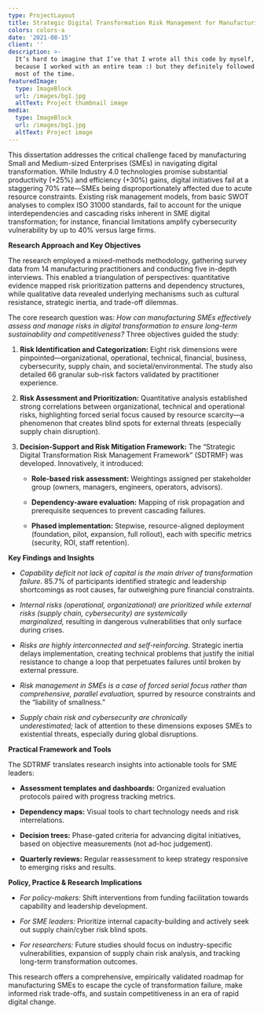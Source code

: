 ```yaml
---
type: ProjectLayout
title: Strategic Digital Transformation Risk Management for Manufacturing SMEs
colors: colors-a
date: '2021-08-15'
client: ''
description: >-
  It’s hard to imagine that I’ve that I wrote all this code by myself, probably
  because I worked with an entire team :) but they definitely followed my lead
  most of the time.
featuredImage:
  type: ImageBlock
  url: /images/bg1.jpg
  altText: Project thumbnail image
media:
  type: ImageBlock
  url: /images/bg1.jpg
  altText: Project image
---
```

This dissertation addresses the critical challenge faced by manufacturing Small and Medium-sized Enterprises (SMEs) in navigating digital transformation. While Industry 4.0 technologies promise substantial productivity (+25%) and efficiency (+30%) gains, digital initiatives fail at a staggering 70% rate—SMEs being disproportionately affected due to acute resource constraints. Existing risk management models, from basic SWOT analyses to complex ISO 31000 standards, fail to account for the unique interdependencies and cascading risks inherent in SME digital transformation; for instance, financial limitations amplify cybersecurity vulnerability by up to 40% versus large firms.

**Research Approach and Key Objectives**

The research employed a mixed-methods methodology, gathering survey data from 14 manufacturing practitioners and conducting five in-depth interviews. This enabled a triangulation of perspectives: quantitative evidence mapped risk prioritization patterns and dependency structures, while qualitative data revealed underlying mechanisms such as cultural resistance, strategic inertia, and trade-off dilemmas.

The core research question was: *How can manufacturing SMEs effectively assess and manage risks in digital transformation to ensure long-term sustainability and competitiveness?* Three objectives guided the study:

1.  **Risk Identification and Categorization:** Eight risk dimensions were pinpointed—organizational, operational, technical, financial, business, cybersecurity, supply chain, and societal/environmental. The study also detailed 66 granular sub-risk factors validated by practitioner experience.

2.  **Risk Assessment and Prioritization:** Quantitative analysis established strong correlations between organizational, technical and operational risks, highlighting forced serial focus caused by resource scarcity—a phenomenon that creates blind spots for external threats (especially supply chain disruption).

3.  **Decision-Support and Risk Mitigation Framework:** The “Strategic Digital Transformation Risk Management Framework” (SDTRMF) was developed. Innovatively, it introduced:

    *   **Role-based risk assessment:** Weightings assigned per stakeholder group (owners, managers, engineers, operators, advisors).

    *   **Dependency-aware evaluation:** Mapping of risk propagation and prerequisite sequences to prevent cascading failures.

    *   **Phased implementation:** Stepwise, resource-aligned deployment (foundation, pilot, expansion, full rollout), each with specific metrics (security, ROI, staff retention).

**Key Findings and Insights**

*   *Capability deficit not lack of capital is the main driver of transformation failure.* 85.7% of participants identified strategic and leadership shortcomings as root causes, far outweighing pure financial constraints.

*   *Internal risks (operational, organizational) are prioritized while external risks (supply chain, cybersecurity) are systemically marginalized,* resulting in dangerous vulnerabilities that only surface during crises.

*   *Risks are highly interconnected and self-reinforcing.* Strategic inertia delays implementation, creating technical problems that justify the initial resistance to change a loop that perpetuates failures until broken by external pressure.

*   *Risk management in SMEs is a case of forced serial focus rather than comprehensive, parallel evaluation,* spurred by resource constraints and the “liability of smallness.”

*   *Supply chain risk and cybersecurity are chronically underestimated;* lack of attention to these dimensions exposes SMEs to existential threats, especially during global disruptions.

**Practical Framework and Tools**

The SDTRMF translates research insights into actionable tools for SME leaders:

*   **Assessment templates and dashboards:** Organized evaluation protocols paired with progress tracking metrics.

*   **Dependency maps:** Visual tools to chart technology needs and risk interrelations.

*   **Decision trees:** Phase-gated criteria for advancing digital initiatives, based on objective measurements (not ad-hoc judgement).

*   **Quarterly reviews:** Regular reassessment to keep strategy responsive to emerging risks and results.

**Policy, Practice & Research Implications**

*   *For policy-makers:* Shift interventions from funding facilitation towards capability and leadership development.

*   *For SME leaders:* Prioritize internal capacity-building and actively seek out supply chain/cyber risk blind spots.

*   *For researchers:* Future studies should focus on industry-specific vulnerabilities, expansion of supply chain risk analysis, and tracking long-term transformation outcomes.

This research offers a comprehensive, empirically validated roadmap for manufacturing SMEs to escape the cycle of transformation failure, make informed risk trade-offs, and sustain competitiveness in an era of rapid digital change.
